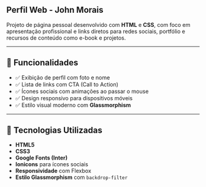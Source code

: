 ## Perfil Web - John Morais

Projeto de página pessoal desenvolvido com **HTML** e **CSS**, com foco em apresentação profissional e links diretos para redes sociais, portfólio e recursos de conteúdo como e-book e projetos.

---

## 🚀 Funcionalidades

- ✅ Exibição de perfil com foto e nome
- ✅ Lista de links com CTA (Call to Action)
- ✅ Ícones sociais com animações ao passar o mouse
- ✅ Design responsivo para dispositivos móveis
- ✅ Estilo visual moderno com **Glassmorphism**

---

## 🧪 Tecnologias Utilizadas

- **HTML5**
- **CSS3**
- **Google Fonts (Inter)**
- **Ionicons** para ícones sociais
- **Responsividade** com Flexbox
- **Estilo Glassmorphism** com `backdrop-filter`
